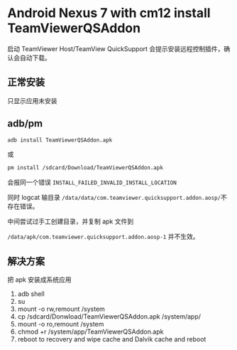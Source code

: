 # Android Nexus 7 with cm12 install TeamViewerQSAddon

启动 TeamViewer Host/TeamView QuickSupport 会提示安装远程控制插件，确认会自动下载。
## 正常安装
只显示应用未安装
## adb/pm
```bash
adb install TeamViewerQSAddon.apk
```
或

```bash
pm install /sdcard/Download/TeamViewerQSAddon.apk
```
会报同一个错误
`INSTALL_FAILED_INVALID_INSTALL_LOCATION`

同时 logcat 输目录
`/data/data/com.teamviewer.quicksupport.addon.aosp/`不存在错误。

中间尝试过手工创建目录，并复制 apk 文件到

`/data/apk/com.teamviewer.quicksupport.addon.aosp-1`
并不生效。

## 解决方案
把 apk 安装成系统应用

1. adb shell
2. su
3. mount -o rw,remount /system
4. cp /sdcard/Donwload/TeamViewerQSAddon.apk /system/app/
5. mount -o ro,remount /system
6. chmod +r /system/app/TeamViewerQSAddon.apk
7. reboot to recovery and wipe cache and Dalvik cache and reboot

